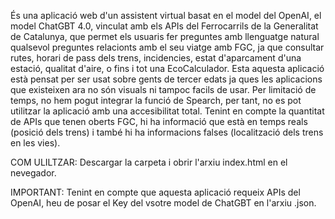 És una aplicació web d'un assistent virtual basat en el model del OpenAI, el model ChatGBT 4.0, vinculat amb els APIs del Ferrocarrils de la Generalitat de Catalunya, que permet els usuaris fer preguntes amb
llenguatge natural qualsevol preguntes relacionts amb el seu viatge amb FGC, ja que consultar rutes, horari de pass dels trens, incidencies, estat d'aparcament d'una estació, qualitat d'aire, o fins
i tot una EcoCalculador. Esta aquesta aplicació està pensat per ser usat sobre gents de tercer edats ja ques les aplicacions que existeixen ara no són visuals ni tampoc facils de usar.
Per limitació de temps, no hem pogut integrar la funció de Spearch, per tant, no es pot utilitzar la aplicació amb una accesibilitat total. Tenint en compte la quantitat de APIs que tenen oberts FGC, hi ha
informació que està en temps reals (posició dels trens) i també hi ha informacions falses (localització dels trens en les vies).

COM ULILTZAR:
Descargar la carpeta i obrir l'arxiu index.html en el nevegador.

IMPORTANT: 
Tenint en compte que aquesta aplicació requeix APIs del OpenAI, heu de posar el Key del vsotre model de ChatGBT en l'arxiu .json.
